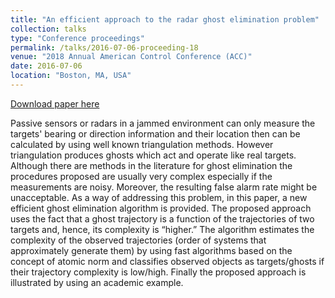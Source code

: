 ```yaml
---
title: "An efficient approach to the radar ghost elimination problem"
collection: talks
type: "Conference proceedings"
permalink: /talks/2016-07-06-proceeding-18
venue: "2018 Annual American Control Conference (ACC)"
date: 2016-07-06
location: "Boston, MA, USA"
---
```


[Download paper here](https://ieeexplore.ieee.org/document/7525458)

Passive sensors or radars in a jammed environment can only measure the targets' bearing or direction information and their location then can be calculated by using well known triangulation methods. However triangulation produces ghosts which act and operate like real targets. Although there are methods in the literature for ghost elimination the procedures proposed are usually very complex especially if the measurements are noisy. Moreover, the resulting false alarm rate might be unacceptable. As a way of addressing this problem, in this paper, a new efficient ghost elimination algorithm is provided. The proposed approach uses the fact that a ghost trajectory is a function of the trajectories of two targets and, hence, its complexity is “higher.” The algorithm estimates the complexity of the observed trajectories (order of systems that approximately generate them) by using fast algorithms based on the concept of atomic norm and classifies observed objects as targets/ghosts if their trajectory complexity is low/high. Finally the proposed approach is illustrated by using an academic example.
